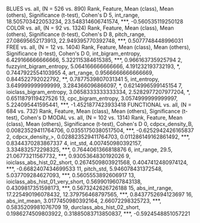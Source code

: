 BLUES vs. all, (N = 526 vs. 890)
Rank, Feature, Mean (class), Mean (others), Significance (t-test), Cohen's D
5, int_range, 18.505703422053234, 23.548314606741574, ***, -0.560535119250128
COLOR vs. all, (N = 92 vs. 1324)
Rank, Feature, Mean (class), Mean (others), Significance (t-test), Cohen's D
8, pitch_range, 27.08695652173913, 22.949395770392748, ***, 0.5077748448996031
FREE vs. all, (N = 12 vs. 1404)
Rank, Feature, Mean (class), Mean (others), Significance (t-test), Cohen's D
0, int_bigram_entropy, 6.429166666666666, 5.322115384615385, ***, 0.966163735925794
2, fuzzyint_bigram_entropy, 5.064166666666666, 4.191232193732193, *, 0.7447922554103955
4, art_range, 0.9566666666666669, 0.844522792022792, **, 0.7877539807031341
5, int_entropy, 3.649999999999999, 3.284366096866097, *, 0.6214996599145154
7, ioiclass_bigram_entropy, 3.0658333333333334, 2.5282977207977204, *, 0.6511879119427526
13, cpc_bigram_entropy, 3.0574999999999997, 5.224095441595441, ***, -1.4521877423933418
FUNCTIONAL vs. all, (N = 684 vs. 732)
Rank, Feature, Mean (class), Mean (others), Significance (t-test), Cohen's D
MODAL vs. all, (N = 102 vs. 1314)
Rank, Feature, Mean (class), Mean (others), Significance (t-test), Cohen's D
0, cdpcx_density_B, 0.00823529411764706, 0.03551750380517504, ***, -0.6252942426165837
2, cdpcx_density_>, 0.028823529411764703, 0.011286149162861492, ***, 0.8344370283867337
4, int_std, 4.007450980392157, 3.334832572298325, ***, 0.7644061366818876
6, int_range, 29.5, 21.06773211567732, ***, 0.9305364830192026
9, ioiclass_abs_hist_02_short, 0.2674509803921568, 0.4047412480974124, ***, -0.6682407434699533
11, pitch_std, 5.946078431372548, 5.037709284627093, ***, 0.5605553892606917
13, ioiclass_abs_hist_01_very_short, 0.5699019607843138, 0.4309817351598173, ***, 0.5673242626726188
15, abs_int_range, 17.225490196078432, 12.379756468797565, ***, 0.8437752694123697
16, abs_int_mean, 3.0177450980392164, 2.66072298325723, ***, 0.5835209981076709
19, durclass_abs_hist_02_short, 0.1986274509803922, 0.31885083713850837, ***, -0.5924548851057221
